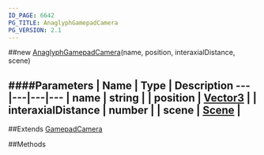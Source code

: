 ```yaml
---
ID_PAGE: 6642
PG_TITLE: AnaglyphGamepadCamera
PG_VERSION: 2.1
---
```

##new [AnaglyphGamepadCamera](page.php?p=6642)(name, position, interaxialDistance, scene)

####Parameters
 | Name | Type | Description
---|---|---|---
 | name | string | 
 | position | [Vector3](page.php?p=6751) | 
 | interaxialDistance | number | 
 | scene | [Scene](page.php?p=6662) | 
---

##Extends [GamepadCamera](page.php?p=6641)


##Methods
